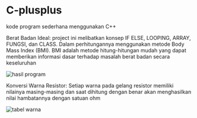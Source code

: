 # C-plusplus
kode program sederhana menggunakan  C++

Berat Badan Ideal:
project ini melibatkan konsep IF ELSE, LOOPING, ARRAY, FUNGSI, dan CLASS. Dalam perhitungannya menggunakan metode Body Mass Index (BMI).
BMI adalah metode hitung-hitungan mudah yang dapat memberikan informasi dasar terhadap masalah berat badan secara keseluruhan

![hasil program](https://user-images.githubusercontent.com/79756931/109416203-5a0edc00-79ef-11eb-98ab-9ba1e87a5d59.png)

Konversi Warna Resistor:
Setiap warna pada gelang resistor memiliki nilainya masing-masing dan saat dihitung dengan benar akan menghasilkan nilai hambatannya dengan satuan ohm

![tabel warna](https://user-images.githubusercontent.com/79756931/109417574-cf31df80-79f6-11eb-830b-f4dee0271cc7.png)
